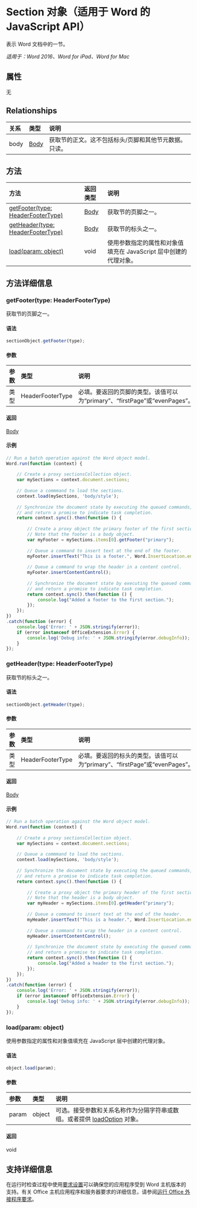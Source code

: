 # Section 对象（适用于 Word 的 JavaScript API）

表示 Word 文档中的一节。

_适用于：Word 2016、Word for iPad、Word for Mac_

## 属性
无

## Relationships
| 关系 | 类型|说明|
|:---------------|:--------|:----------|
|body|[Body](body.md)|获取节的正文。这不包括标头/页脚和其他节元数据。只读。|

## 方法

| 方法   | 返回类型|说明|
|:---------------|:--------|:----------|
|[getFooter(type: HeaderFooterType)](#getfootertype-headerfootertype)|[Body](body.md)|获取节的页脚之一。|
|[getHeader(type: HeaderFooterType)](#getheadertype-headerfootertype)|[Body](body.md)|获取节的标头之一。|
|[load(param: object)](#loadparam-object)|void|使用参数指定的属性和对象值填充在 JavaScript 层中创建的代理对象。|

## 方法详细信息

### getFooter(type: HeaderFooterType)
获取节的页脚之一。

#### 语法
```js
sectionObject.getFooter(type);
```

#### 参数
| 参数   | 类型|说明|
|:---------------|:--------|:----------|
|类型|HeaderFooterType|必填。要返回的页脚的类型。该值可以为“primary”、“firstPage”或“evenPages”。|

#### 返回
[Body](body.md)

#### 示例
```js
// Run a batch operation against the Word object model.
Word.run(function (context) {
	
	// Create a proxy sectionsCollection object.
	var mySections = context.document.sections;
	
	// Queue a commmand to load the sections.
	context.load(mySections, 'body/style');
	
	// Synchronize the document state by executing the queued commands, 
	// and return a promise to indicate task completion.
	return context.sync().then(function () {
		
		// Create a proxy object the primary footer of the first section. 
		// Note that the footer is a body object.
		var myFooter = mySections.items[0].getFooter("primary");
		
		// Queue a command to insert text at the end of the footer.
		myFooter.insertText("This is a footer.", Word.InsertLocation.end);
		
		// Queue a command to wrap the header in a content control.
		myFooter.insertContentControl();
							  
		// Synchronize the document state by executing the queued commands, 
		// and return a promise to indicate task completion.
		return context.sync().then(function () {
			console.log("Added a footer to the first section.");
		});                    
	});  
})
.catch(function (error) {
	console.log('Error: ' + JSON.stringify(error));
	if (error instanceof OfficeExtension.Error) {
		console.log('Debug info: ' + JSON.stringify(error.debugInfo));
	}
});
```
### getHeader(type: HeaderFooterType)
获取节的标头之一。

#### 语法
```js
sectionObject.getHeader(type);
```

#### 参数
| 参数   | 类型|说明|
|:---------------|:--------|:----------|
|类型|HeaderFooterType|必填。要返回的标头的类型。该值可以为“primary”、“firstPage”或“evenPages”。|

#### 返回
[Body](body.md)

#### 示例
```js
// Run a batch operation against the Word object model.
Word.run(function (context) {
    
    // Create a proxy sectionsCollection object.
    var mySections = context.document.sections;
    
    // Queue a commmand to load the sections.
    context.load(mySections, 'body/style');
    
    // Synchronize the document state by executing the queued commands, 
    // and return a promise to indicate task completion.
    return context.sync().then(function () {
        
        // Create a proxy object the primary header of the first section. 
        // Note that the header is a body object.
        var myHeader = mySections.items[0].getHeader("primary");
        
        // Queue a command to insert text at the end of the header.
        myHeader.insertText("This is a header.", Word.InsertLocation.end);
        
        // Queue a command to wrap the header in a content control.
        myHeader.insertContentControl();
                              
        // Synchronize the document state by executing the queued commands, 
        // and return a promise to indicate task completion.
        return context.sync().then(function () {
            console.log("Added a header to the first section.");
        });                    
    });  
})
.catch(function (error) {
    console.log('Error: ' + JSON.stringify(error));
    if (error instanceof OfficeExtension.Error) {
        console.log('Debug info: ' + JSON.stringify(error.debugInfo));
    }
});
```

### load(param: object)
使用参数指定的属性和对象值填充在 JavaScript 层中创建的代理对象。

#### 语法
```js
object.load(param);
```

#### 参数
| 参数   | 类型|说明|
|:---------------|:--------|:----------|
|param|object|可选。接受参数和关系名称作为分隔字符串或数组。或者提供 [loadOption](loadoption.md) 对象。|

#### 返回
void

## 支持详细信息

在运行时检查过程中使用[要求设置](https://msdn.microsoft.com/EN-US/library/office/mt590206.aspx)可以确保您的应用程序受到 Word 主机版本的支持。有关 Office 主机应用程序和服务器要求的详细信息，请参阅[运行 Office 外接程序要求](https://msdn.microsoft.com/EN-US/library/office/dn833104.aspx)。 
